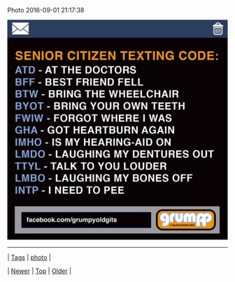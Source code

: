<!--
title: Photo 2016-09-01 21
date: 2020-06-28T15:27:00.126Z
tags: photo
-->


Photo 2016-09-01 21:17:38

![](149808372559-0.jpg)

<!--BOTTOM-POST-NAVIGATION-->
---

| [Tags](tags.md) | [photo](tag-photo.md) |

| [Newer](149807268049.md) | [Top](index.md) | [Older](149832007904.md) |
